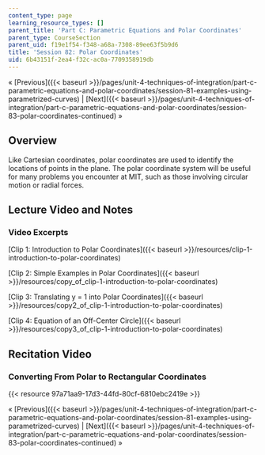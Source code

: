 ```yaml
---
content_type: page
learning_resource_types: []
parent_title: 'Part C: Parametric Equations and Polar Coordinates'
parent_type: CourseSection
parent_uid: f19e1f54-f348-a68a-7308-89ee63f5b9d6
title: 'Session 82: Polar Coordinates'
uid: 6b43151f-2ea4-f32c-ac0a-7709358919db
---
```


« [Previous]({{< baseurl >}}/pages/unit-4-techniques-of-integration/part-c-parametric-equations-and-polar-coordinates/session-81-examples-using-parametrized-curves) | [Next]({{< baseurl >}}/pages/unit-4-techniques-of-integration/part-c-parametric-equations-and-polar-coordinates/session-83-polar-coordinates-continued) »

Overview
--------

Like Cartesian coordinates, polar coordinates are used to identify the locations of points in the plane. The polar coordinate system will be useful for many problems you encounter at MIT, such as those involving circular motion or radial forces.

Lecture Video and Notes
-----------------------

### Video Excerpts

[Clip 1: Introduction to Polar Coordinates]({{< baseurl >}}/resources/clip-1-introduction-to-polar-coordinates)

[Clip 2: Simple Examples in Polar Coordinates]({{< baseurl >}}/resources/copy_of_clip-1-introduction-to-polar-coordinates)

[Clip 3: Translating y = 1 into Polar Coordinates]({{< baseurl >}}/resources/copy2_of_clip-1-introduction-to-polar-coordinates)

[Clip 4: Equation of an Off-Center Circle]({{< baseurl >}}/resources/copy3_of_clip-1-introduction-to-polar-coordinates)

Recitation Video
----------------

### Converting From Polar to Rectangular Coordinates

{{< resource 97a71aa9-17d3-44fd-80cf-6810ebc2419e >}}

« [Previous]({{< baseurl >}}/pages/unit-4-techniques-of-integration/part-c-parametric-equations-and-polar-coordinates/session-81-examples-using-parametrized-curves) | [Next]({{< baseurl >}}/pages/unit-4-techniques-of-integration/part-c-parametric-equations-and-polar-coordinates/session-83-polar-coordinates-continued) »